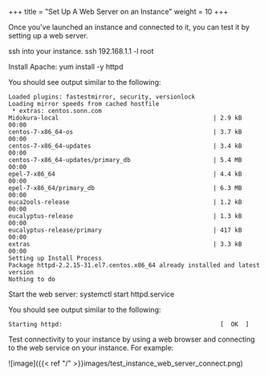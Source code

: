 +++
title = "Set Up A Web Server on an Instance"
weight = 10
+++

Once you've launched an instance and connected to it, you can test it by setting up a web server. 

ssh into your instance. 
    ssh 192.168.1.1 -l root

Install Apache: 
    yum install -y httpd

You should see output similar to the following: 


    Loaded plugins: fastestmirror, security, versionlock
    Loading mirror speeds from cached hostfile
     * extras: centos.sonn.com
    Midokura-local                                           | 2.9 kB     00:00
    centos-7-x86_64-os                                       | 3.7 kB     00:00
    centos-7-x86_64-updates                                  | 3.4 kB     00:00
    centos-7-x86_64-updates/primary_db                       | 5.4 MB     00:00
    epel-7-x86_64                                            | 4.4 kB     00:00
    epel-7-x86_64/primary_db                                 | 6.3 MB     00:00
    euca2ools-release                                        | 1.2 kB     00:00
    eucalyptus-release                                       | 1.3 kB     00:00
    eucalyptus-release/primary                               | 417 kB     00:00
    extras                                                   | 3.3 kB     00:00
    Setting up Install Process
    Package httpd-2.2.15-31.el7.centos.x86_64 already installed and latest version
    Nothing to do
                        

Start the web server: 
    systemctl start httpd.service

You should see output similar to the following: 


    Starting httpd:                                            [  OK  ]

Test connectivity to your instance by using a web browser and connecting to the web service on your instance. For example: 


![image]({{< ref "/" >}}images/test_instance_web_server_connect.png)
